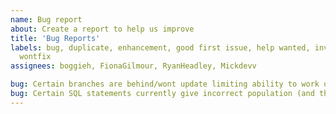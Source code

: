 ```yaml
---
name: Bug report
about: Create a report to help us improve
title: 'Bug Reports'
labels: bug, duplicate, enhancement, good first issue, help wanted, invalid, question,
  wontfix
assignees: boggieh, FionaGilmour, RyanHeadley, Mickdevv

bug: Certain branches are behind/wont update limiting ability to work on different branches for different features.
bug: Certain SQL statements currently give incorrect population (and therefore percentage) results
---
```


